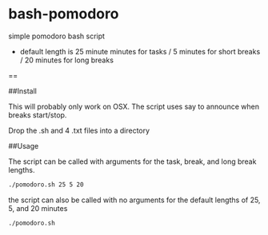 # bash-pomodoro
simple pomodoro bash script

* default length is 25 minute minutes for tasks / 5 minutes for short breaks / 20 minutes for long breaks


==

##Install



This will probably only work on OSX. The script uses say to announce when breaks start/stop.

Drop the .sh and 4 .txt files into a directory

##Usage



The script can be called with arguments for the task, break, and long break lengths.

```bash
./pomodoro.sh 25 5 20
```

the script can also be called with no arguments for the default lengths of 25, 5, and 20 minutes

```bash
./pomodoro.sh
```
